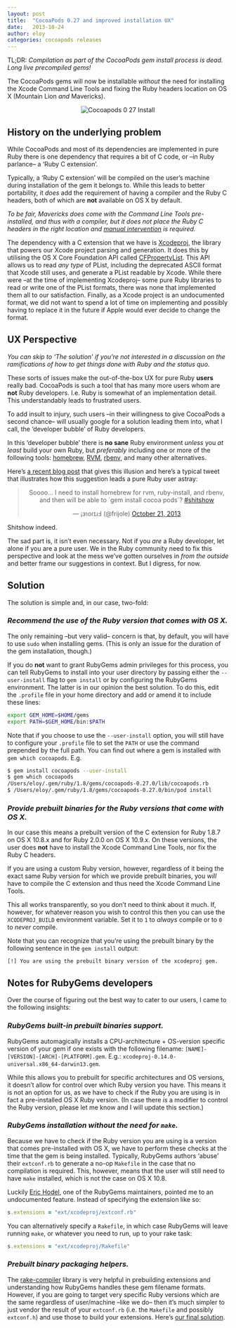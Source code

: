 ```yaml
---
layout: post
title:  "CocoaPods 0.27 and improved installation UX"
date:   2013-10-24
author: eloy
categories: cocoapods releases
---
```


TL;DR: _Compilation as part of the CocoaPods gem install process is dead. Long
live precompiled gems!_

The CocoaPods gems will now be installable _without_
the need for installing the Xcode Command Line Tools and fixing the Ruby
headers location on OS X (Mountain Lion _and_ Mavericks).

<!-- more -->

<center>

![Cocoapods 0 27 Install](https://raw.github.com/CocoaPods/blog.cocoapods.org/master/assets/blog_img/CocoaPods-0.27/cocoapods-0-27-install.gif)

</center>

## History on the underlying problem

While CocoaPods and most of its dependencies are implemented in pure Ruby there
is one dependency that requires a bit of C code, or –in Ruby parlance– a
‘Ruby C extension’.

Typically, a ‘Ruby C extension’ will be compiled on the user’s machine during
installation of the gem it belongs to. While this leads to better portability,
it _does_ add the requirement of having a compiler and the Ruby C headers, both
of which are **not** available on OS X by default.

_To be fair, Mavericks does come with the Command Line Tools pre-installed, and
thus with a compiler, but it does not place the Ruby C headers in the right
location and [manual intervention](https://gist.github.com/goshakkk/5763489) is
required._

The dependency with a C extension that we have is
[Xcodeproj](https://github.com/CocoaPods/Xcodeproj), the library that powers
our Xcode project parsing and generation. It does this by utilising the OS X
Core Foundation API called [CFPropertyList](http://bit.ly/1a9irJT). This API
allows us to read _any type_ of PList, including the deprecated ASCII format
that Xcode still uses, and generate a PList readable by Xcode. While there were
–at the time of implementing Xcodeproj– some pure Ruby libraries to read or
write one of the PList formats, there was none that implemented them all to our
satisfaction. Finally, as a Xcode project is an undocumented format, we did not
want to spend a lot of time on implementing and possibly having to replace it
in the future if Apple would ever decide to change the format.


## UX Perspective

_You can skip to ‘The solution’ if you’re not interested in a discussion on the
ramifications of how to get things done with Ruby and the status quo._

These sorts of issues make the out-of-the-box UX for pure Ruby **users** really
bad. CocoaPods is such a tool that has many more users whom are **not** Ruby
developers. I.e. Ruby is somewhat of an implementation detail. This
understandably leads to frustrated users.

To add insult to injury, such users –in their willingness to give CocoaPods a
second chance– will usually google for a solution leading them into, what I
call, the ‘developer bubble’ of Ruby developers.

In this ‘developer bubble’ there is **no sane** Ruby environment _unless_ you
_at least_ build your own Ruby, but _preferably_ including one or more of the
following tools: [homebrew](http://brew.sh), [RVM](https://rvm.io),
[rbenv](http://rbenv.org), and many other alternatives.

Here’s [a recent blog post](http://bit.ly/14B38md) that gives this illusion and
here’s a typical tweet that illustrates how this suggestion leads a pure Ruby
user astray:

<center>

<blockquote class="twitter-tweet"><p>Soooo... I need to install homebrew for rvm, ruby-install, and rbenv, and then will be able to `gem install cocoa pods`? <a href="https://twitter.com/search?q=%23shitshow&amp;src=hash">#shitshow</a></p>&mdash; ¡ɜɿoɾɪɹℲ (@frijole) <a href="https://twitter.com/frijole/statuses/392339577232703488">October 21, 2013</a></blockquote>
<script async src="//platform.twitter.com/widgets.js" charset="utf-8"></script>

</center>

Shitshow indeed.

The sad part is, it isn’t even necessary. Not if you _are_ a Ruby developer,
let alone if you are a pure user. We in the Ruby community need to fix this
perspective and look at the mess we’ve gotten ourselves in _from the outside_
and better frame our suggestions in context. But I digress, for now.


## Solution

The solution is simple and, in our case, two-fold:

### _Recommend the use of the Ruby version that comes with OS X._

  The only remaining –but very valid– concern is that, by default, you will
  have to use `sudo` when installing gems. (This is only an issue for the
  duration of the gem installation, though.)

  If you do **not** want to grant RubyGems admin privileges for this process,
  you can tell RubyGems to install into your user directory by passing either
  the `--user-install` flag to `gem install` or by configuring the RubyGems
  environment. The latter is in our opinion the best solution. To do this,
  edit the `.profile` file in your home directory and add or amend it to
  include these lines:

  ```sh
  export GEM_HOME=$HOME/gems
  export PATH=$GEM_HOME/bin:$PATH
  ```

  Note that if you choose to use the `--user-install` option, you will still
  have to configure your `.profile` file to set the `PATH` or use the command
  prepended by the full path. You can find out where a gem is installed with
  `gem which cocoapods`. E.g.

  ```sh
  $ gem install cocoapods --user-install
  $ gem which cocoapods
  /Users/eloy/.gem/ruby/1.8/gems/cocoapods-0.27.0/lib/cocoapods.rb
  $ /Users/eloy/.gem/ruby/1.8/gems/cocoapods-0.27.0/bin/pod install
  ```

### _Provide prebuilt binaries for the Ruby versions that come with OS X._

  In our case this means a prebuilt version of the C extension for Ruby 1.8.7
  on OS X 10.8.x and for Ruby 2.0.0 on OS X 10.9.x. On these versions, the
  user does **not** have to install the Xcode Command Line Tools, nor fix the
  Ruby C headers.

  If you are using a custom Ruby version, however, regardless of it being the
  exact same Ruby version for which we provide prebuilt binaries, you _will_
  have to compile the C extension and thus need the Xcode Command Line Tools.

  This all works transparently, so you don’t need to think about it much. If,
  however, for whatever reason you wish to control this then you can use the
  `XCODEPROJ_BUILD` environment variable. Set it to `1` to _always_ compile or
  to `0` to _never_ compile.

  Note that you can recognize that you’re using the prebuilt binary by the
  following sentence in the `gem install` output:

```
[!] You are using the prebuilt binary version of the xcodeproj gem.
```


## Notes for RubyGems developers

Over the course of figuring out the best way to cater to our users, I came to
the following insights:

### _RubyGems built-in prebuilt binaries support._

  RubyGems automagically installs a CPU-architecture + OS-version specific
  version of your gem if one exists with the following filename:
  `[NAME]-[VERSION]-[ARCH]-[PLATFORM].gem`.
  E.g.: `xcodeproj-0.14.0-universal.x86_64-darwin13.gem`.

  While this allows you to prebuilt for specific architectures and OS versions,
  it doesn’t allow for control over which Ruby version you have. This means it
  is not an option for us, as we have to check if the Ruby you are using is in
  fact a pre-installed OS X Ruby version. (In case there _is_ a modifier to
  control the Ruby version, please let me know and I will update this section.)

### _RubyGems installation without the need for `make`._

  Because we have to check if the Ruby version you are using is a version that
  comes pre-installed with OS X, we have to perform these checks at the time
  that the gem is being installed. Typically, RubyGems authors ‘abuse’ their
  `extconf.rb` to generate a no-op `Makefile` in the case that no compilation
  is required. This, however, means that the user will still need to have
  `make` installed, which is not the case on OS X 10.8.

  Luckily [Eric Hodel](https://twitter.com/drbrain), one of the RubyGems
  maintainers, pointed me to an undocumented feature. Instead of specifying the
  extension like so:

  ```ruby
  s.extensions = "ext/xcodeproj/extconf.rb"
  ```

  You can alternatively specify a `Rakefile`, in which case RubyGems will leave
  running `make`, or whatever you need to run, up to your rake task:

  ```ruby
  s.extensions = "ext/xcodeproj/Rakefile"
  ```

### _Prebuilt binary packaging helpers._

  The [rake-compiler](https://github.com/luislavena/rake-compiler) library is
  very helpful in prebuilding extensions and understanding how RubyGems handles
  these gem filename formats. However, if you are going to target very specific
  Ruby versions which are the same regardless of user/machine –like we do– then
  it’s much simpler to just vendor the result of your `extconf.rb` (i.e. the
  `Makefile` and possibly `extconf.h`) and use those to build your extensions.
  Here’s [our final solution](http://bit.ly/1a9tp25).
